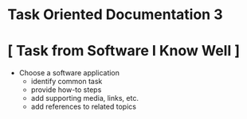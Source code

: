 # Task Oriented Documentation 3
# [ Task from Software I Know Well ]

- Choose a software application
    - identify common task
    - provide how-to steps
    - add supporting media, links, etc.
    - add references to related topics

